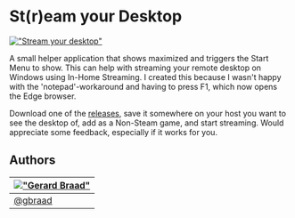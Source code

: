 # St(r)eam your Desktop

[!["Stream your desktop"](https://raw.githubusercontent.com/gbraad/stream-desktop/master/icons/icon_64.png)](http://github.com/gbraad/stream-desktop)

A small helper application that shows maximized and triggers the Start Menu to show. This can help with streaming your remote desktop on Windows using In-Home Streaming. I created this because I wasn't happy with the 'notepad'-workaround and having to press F1, which now opens the Edge browser.


Download one of the [releases](https://github.com/gbraad/stream-desktop/releases/), save it somewhere on your host you want to see the desktop of, add as a Non-Steam game, and start streaming. Would appreciate some feedback, especially if it works for you.


Authors
-------

| [!["Gerard Braad"](http://gravatar.com/avatar/e466994eea3c2a1672564e45aca844d0.png?s=60)](http://gbraad.nl "Gerard Braad <me@gbraad.nl>") |
|---|
| [@gbraad](https://twitter.com/gbraad)  |
